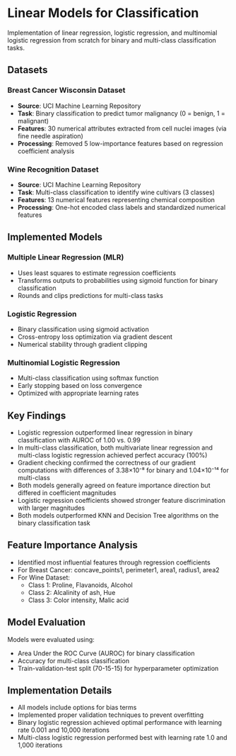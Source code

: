 # Linear Models for Classification

Implementation of linear regression, logistic regression, and multinomial logistic regression from scratch for binary and multi-class classification tasks.

## Datasets

### Breast Cancer Wisconsin Dataset
- **Source**: UCI Machine Learning Repository
- **Task**: Binary classification to predict tumor malignancy (0 = benign, 1 = malignant)
- **Features**: 30 numerical attributes extracted from cell nuclei images (via fine needle aspiration)
- **Processing**: Removed 5 low-importance features based on regression coefficient analysis

### Wine Recognition Dataset
- **Source**: UCI Machine Learning Repository
- **Task**: Multi-class classification to identify wine cultivars (3 classes)
- **Features**: 13 numerical features representing chemical composition
- **Processing**: One-hot encoded class labels and standardized numerical features

## Implemented Models

### Multiple Linear Regression (MLR)
- Uses least squares to estimate regression coefficients
- Transforms outputs to probabilities using sigmoid function for binary classification
- Rounds and clips predictions for multi-class tasks

### Logistic Regression
- Binary classification using sigmoid activation
- Cross-entropy loss optimization via gradient descent
- Numerical stability through gradient clipping

### Multinomial Logistic Regression
- Multi-class classification using softmax function
- Early stopping based on loss convergence
- Optimized with appropriate learning rates

## Key Findings

- Logistic regression outperformed linear regression in binary classification with AUROC of 1.00 vs. 0.99
- In multi-class classification, both multivariate linear regression and multi-class logistic regression achieved perfect accuracy (100%)
- Gradient checking confirmed the correctness of our gradient computations with differences of 3.38×10⁻⁸ for binary and 1.04×10⁻¹⁴ for multi-class
- Both models generally agreed on feature importance direction but differed in coefficient magnitudes
- Logistic regression coefficients showed stronger feature discrimination with larger magnitudes
- Both models outperformed KNN and Decision Tree algorithms on the binary classification task

## Feature Importance Analysis

- Identified most influential features through regression coefficients
- For Breast Cancer: concave_points1, perimeter1, area1, radius1, area2
- For Wine Dataset: 
  - Class 1: Proline, Flavanoids, Alcohol
  - Class 2: Alcalinity of ash, Hue
  - Class 3: Color intensity, Malic acid

## Model Evaluation

Models were evaluated using:
- Area Under the ROC Curve (AUROC) for binary classification
- Accuracy for multi-class classification
- Train-validation-test split (70-15-15) for hyperparameter optimization

## Implementation Details

- All models include options for bias terms
- Implemented proper validation techniques to prevent overfitting
- Binary logistic regression achieved optimal performance with learning rate 0.001 and 10,000 iterations
- Multi-class logistic regression performed best with learning rate 1.0 and 1,000 iterations
